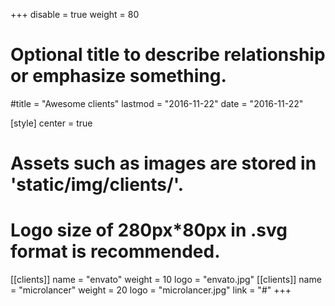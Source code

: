 +++
disable = true
weight = 80
# Optional title to describe relationship or emphasize something.
#title = "Awesome clients"
lastmod = "2016-11-22"
date = "2016-11-22"

[style]
  center = true

# Assets such as images are stored in 'static/img/clients/'.
# Logo size of 280px*80px in .svg format is recommended.

[[clients]]
  name = "envato"
  weight = 10
  logo = "envato.jpg"
[[clients]]
  name = "microlancer"
  weight = 20
  logo = "microlancer.jpg"
  link = "#"
+++
